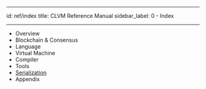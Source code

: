 
- - -
id: ref/index title: CLVM Reference Manual sidebar_label: 0 - Index
- - -

* Overview
* Blockchain & Consensus
* Language
* Virtual Machine
* Compiler
* Tools
* [Serialization](/docs/ref/serialization)
* Appendix
